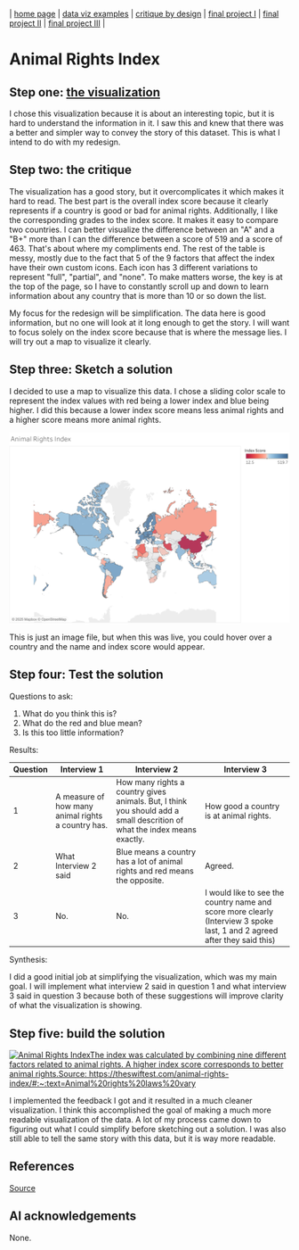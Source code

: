 | [home page](https://cmustudent.github.io/tswd-portfolio-templates/) | [data viz examples](dataviz-examples) | [critique by design](critique-by-design) | [final project I](final-project-part-one) | [final project II](final-project-part-two) | [final project III](final-project-part-three) |

# Animal Rights Index


## Step one: [the visualization](https://theswiftest.com/animal-rights-index/#:~:text=Animal%20rights%20laws%20vary%20greatly,cruelty%20any%20way%20they%20can) 
I chose this visualization because it is about an interesting topic, but it is hard to understand the information in it. I saw this and knew that there was a better and simpler way to convey the story of this dataset. This is what I intend to do with my redesign.



## Step two: the critique
The visualization has a good story, but it overcomplicates it which makes it hard to read. The best part is the overall index score because it clearly represents if a country is good or bad for animal rights. Additionally, I like the corresponding grades to the index score. It makes it easy to compare two countries. I can better visualize the difference between an "A" and a "B+" more than I can the difference between a score of 519 and a score of 463. That's about where my compliments end. The rest of the table is messy, mostly due to the fact that 5 of the 9 factors that affect the index have their own custom icons. Each icon has 3 different variations to represent "full", "partial", and "none". To make matters worse, the key is at the top of the page, so I have to constantly scroll up and down to learn information about any country that is more than 10 or so down the list.

My focus for the redesign will be simplification. The data here is good information, but no one will look at it long enough to get the story. I will want to focus solely on the index score because that is where the message lies. I will try out a map to visualize it clearly. 

## Step three: Sketch a solution
I decided to use a map to visualize this data. I chose a sliding color scale to represent the index values with red being a lower index and blue being higher. I did this because a lower index score means less animal rights and a higher score means more animal rights. 

![sketch image](https://github.com/jackmasonrooney/rooney-dataviz-portfolio/blob/main/Animal%20Rights%20Sketch.png?raw=true) 

This is just an image file, but when this was live, you could hover over a country and the name and index score would appear.

## Step four: Test the solution

Questions to ask: 
1) What do you think this is?
2) What do the red and blue mean?
3) Is this too little information?

Results: 



| Question | Interview 1 | Interview 2 | Interview 3 | 
|----------|-------------|-------------|-------------|
|     1     |     A measure of how many animal rights a country has.        |  How many rights a country gives animals.  But, I think you should add a small descrition of what the index means exactly.        |     How good a country is at animal rights.        |
|      2    |      What Interview 2 said       |    Blue means a country has a lot of animal rights and red means the opposite.         |       Agreed.      |
|      3    |       No.      |   No.          |      I would like to see the country name and score more clearly (Interview 3 spoke last, 1 and 2 agreed after they said this)       |

Synthesis: 

I did a good initial job at simplifying the visualization, which was my main goal. I will implement what interview 2 said in question 1 and what interview 3 said in question 3 because both of these suggestions will improve clarity of what the visualization is showing. 

## Step five: build the solution
<div class='tableauPlaceholder' id='viz1743631704441' style='position: relative'><noscript><a href='#'><img alt='Animal Rights IndexThe index was calculated by combining nine different factors related to animal rights. A higher index score corresponds to better animal rights.Source: https:&#47;&#47;theswiftest.com&#47;animal-rights-index&#47;#:~:text=Animal%20rights%20laws%20vary ' src='https:&#47;&#47;public.tableau.com&#47;static&#47;images&#47;An&#47;Animalrights&#47;Sheet1&#47;1_rss.png' style='border: none' /></a></noscript><object class='tableauViz'  style='display:none;'><param name='host_url' value='https%3A%2F%2Fpublic.tableau.com%2F' /> <param name='embed_code_version' value='3' /> <param name='site_root' value='' /><param name='name' value='Animalrights&#47;Sheet1' /><param name='tabs' value='no' /><param name='toolbar' value='yes' /><param name='static_image' value='https:&#47;&#47;public.tableau.com&#47;static&#47;images&#47;An&#47;Animalrights&#47;Sheet1&#47;1.png' /> <param name='animate_transition' value='yes' /><param name='display_static_image' value='yes' /><param name='display_spinner' value='yes' /><param name='display_overlay' value='yes' /><param name='display_count' value='yes' /><param name='language' value='en-US' /><param name='filter' value='publish=yes' /></object></div>                
<script type='text/javascript'>                    
  var divElement = document.getElementById('viz1743631704441');                    
  var vizElement = divElement.getElementsByTagName('object')[0];                    
  vizElement.style.width='100%';vizElement.style.height=(divElement.offsetWidth*0.75)+'px';                    
  var scriptElement = document.createElement('script');                    
  scriptElement.src = 'https://public.tableau.com/javascripts/api/viz_v1.js';                   
  vizElement.parentNode.insertBefore(scriptElement, vizElement);               
</script>

I implemented the feedback I got and it resulted in a much cleaner visualization. I think this accomplished the goal of making a much more readable visualization of the data. A lot of my process came down to figuring out what I could simplify before sketching out a solution. I was also still able to tell the same story with this data, but it is way more readable.

## References
[Source](https://theswiftest.com/animal-rights-index/#:~:text=Animal%20rights%20laws%20vary%20greatly,cruelty%20any%20way%20they%20can) 

## AI acknowledgements
None.

